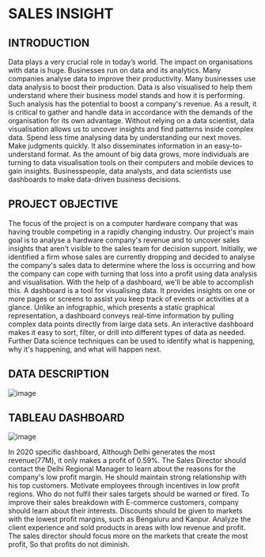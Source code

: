 # SALES INSIGHT
## INTRODUCTION

Data plays a very crucial role in today’s world. The impact on organisations with data is
huge. Businesses run on data and its analytics. Many companies analyse data to improve
their productivity. Many businesses use data analysis to boost their production. Data is
also visualised to help them understand where their business model stands and how it is
performing. Such analysis has the potential to boost a company's revenue. As a result, it
is critical to gather and handle data in accordance with the demands of the organisation
for its own advantage. Without relying on a data scientist, data visualisation allows us to
uncover insights and find patterns inside complex data. Spend less time analysing data by
understanding our next moves. Make judgments quickly. It also disseminates information
in an easy-to-understand format. As the amount of big data grows, more individuals are
turning to data visualisation tools on their computers and mobile devices to gain insights.
Businesspeople, data analysts, and data scientists use dashboards to make data-driven
business decisions.


## PROJECT OBJECTIVE
The focus of the project is on a computer hardware company that was having trouble competing 
in a rapidly changing industry. Our project's main goal is to analyse a hardware company's 
revenue and to uncover sales insights that aren't visible to the sales team for decision support. 
Initially, we identified a firm whose sales are currently dropping and decided to analyse the 
company's sales data to determine where the loss is occurring and how the company can cope 
with turning that loss into a profit using data analysis and visualisation. With the help of a 
dashboard, we'll be able to accomplish this. A dashboard is a tool for visualising data. It provides 
insights on one or more pages or screens to assist you keep track of events or activities at a 
glance. Unlike an infographic, which presents a static graphical representation, a dashboard 
conveys real-time information by pulling complex data points directly from large data sets. An 
interactive dashboard makes it easy to sort, filter, or drill into different types of data as needed.
Further Data science techniques can be used to identify what is happening, why it's happening, 
and what will happen next.

## DATA DESCRIPTION
![image](https://user-images.githubusercontent.com/41823726/146797360-81dd074d-8b76-442f-9314-59881428366e.png)

## TABLEAU DASHBOARD
![image](https://user-images.githubusercontent.com/41823726/146798106-5971892e-c3ae-4d47-a3a9-1f20afc10b9b.png)



In 2020 specific dashboard, Although Delhi generates the 
most revenue(77M), it only makes a profit of 0.59%. The 
Sales Director should contact the Delhi Regional Manager 
to learn about the reasons for the company's low profit 
margin. He should maintain strong relationship with 
his top customers. Motivate employees through incentives 
in low profit regions. Who do not fulfil their sales targets 
should be warned or fired.
To improve their sales breakdown with E-commerce 
customers, company should learn about their interests. 
Discounts should be given to markets with the lowest profit 
margins, such as Bengaluru and Kanpur. Analyze the client 
experience and sold products in areas with low revenue and 
profit. The sales director should focus more on the markets 
that create the most profit, So that profits do not diminish.



